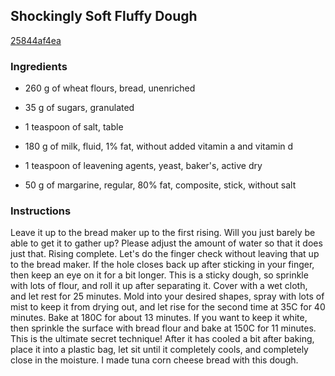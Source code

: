 ## Shockingly Soft Fluffy Dough

[25844af4ea](https://cookpad.com/us/recipes/144045-shockingly-soft-fluffy-dough)

### Ingredients

 - 260 g of wheat flours, bread, unenriched

 - 35 g of sugars, granulated

 - 1 teaspoon of salt, table

 - 180 g of milk, fluid, 1% fat, without added vitamin a and vitamin d

 - 1 teaspoon of leavening agents, yeast, baker's, active dry

 - 50 g of margarine, regular, 80% fat, composite, stick, without salt

### Instructions

Leave it up to the bread maker up to the first rising. Will you just barely be able to get it to gather up? Please adjust the amount of water so that it does just that. Rising complete. Let's do the finger check without leaving that up to the bread maker. If the hole closes back up after sticking in your finger, then keep an eye on it for a bit longer. This is a sticky dough, so sprinkle with lots of flour, and roll it up after separating it. Cover with a wet cloth, and let rest for 25 minutes. Mold into your desired shapes, spray with lots of mist to keep it from drying out, and let rise for the second time at 35C for 40 minutes. Bake at 180C for about 13 minutes. If you want to keep it white, then sprinkle the surface with bread flour and bake at 150C for 11 minutes. This is the ultimate secret technique! After it has cooled a bit after baking, place it into a plastic bag, let sit until it completely cools, and completely close in the moisture. I made tuna corn cheese bread with this dough.